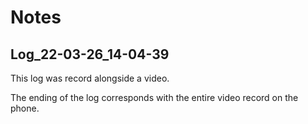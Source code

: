 # Notes

## Log_22-03-26_14-04-39

This log was record alongside a video.

The ending of the log corresponds with the entire video record on the phone.
